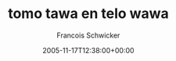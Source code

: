---
title: 'tomo tawa en telo wawa'
posts: 4
hash: 't448'
author: 'Francois Schwicker'
date: 2005-11-17T12:38:00+00:00
sources:
  - http://forums.tokipona.org/viewtopic.php%3Ft=448.html
---